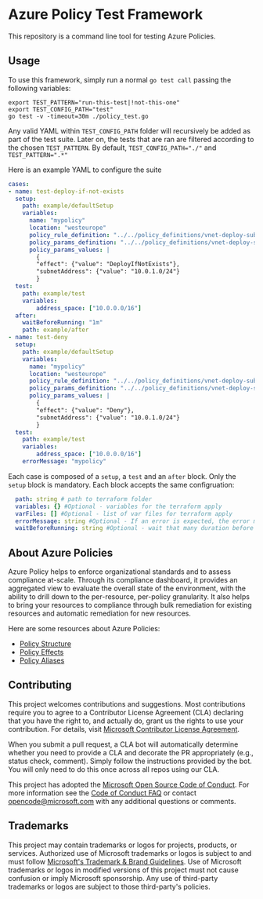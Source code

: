 # Azure Policy Test Framework

This repository is a command line tool for testing Azure Policies.

## Usage

To use this framework, simply run a normal `go test call` passing the following variables:
```
export TEST_PATTERN="run-this-test|!not-this-one"
export TEST_CONFIG_PATH="test"
go test -v -timeout=30m ./policy_test.go
```

Any valid YAML within `TEST_CONFIG_PATH` folder will recursively be added as part of the test suite. Later on, the tests that are ran are filtered according to the chosen `TEST_PATTERN`. By default, `TEST_CONFIG_PATH="./"` and `TEST_PATTERN=".*"`

Here is an example YAML to configure the suite

```yaml
cases:
- name: test-deploy-if-not-exists
  setup:
    path: example/defaultSetup
    variables:
      name: "mypolicy"
      location: "westeurope"
      policy_rule_definition: "../../policy_definitions/vnet-deploy-subnet.rules.json"
      policy_params_definition: "../../policy_definitions/vnet-deploy-subnet.params.json"
      policy_params_values: |
        {
        "effect": {"value": "DeployIfNotExists"},
        "subnetAddress": {"value": "10.0.1.0/24"}
        }
  test:
    path: example/test
    variables:
        address_space: ["10.0.0.0/16"]
  after:
    waitBeforeRunning: "1m"
    path: example/after
- name: test-deny
  setup:
    path: example/defaultSetup
    variables:
      name: "mypolicy"
      location: "westeurope"
      policy_rule_definition: "../../policy_definitions/vnet-deploy-subnet.rules.json"
      policy_params_definition: "../../policy_definitions/vnet-deploy-subnet.params.json"
      policy_params_values: |
        {
        "effect": {"value": "Deny"},
        "subnetAddress": {"value": "10.0.1.0/24"}
        }
  test:
    path: example/test
    variables:
        address_space: ["10.0.0.0/16"]
    errorMessage: "mypolicy"
```

Each case is composed of a `setup`, a `test` and an `after` block. Only the `setup` block is mandatory. Each block accepts the same configruation:
```yaml
  path: string # path to terraform folder
  variables: {} #Optional - variables for the terraform apply
  varFiles: [] #Optional - list of var files for terraform apply
  errorMessage: string #Optional - If an error is expected, the error message to validate the correct behavior
  waitBeforeRunning: string #Optional - wait that many duration before running terraform Apply (for DeployIfNotExists tests)
```

## About Azure Policies

Azure Policy helps to enforce organizational standards and to assess compliance at-scale. Through its compliance dashboard, it provides an aggregated view to evaluate the overall state of the environment, with the ability to drill down to the per-resource, per-policy granularity. It also helps to bring your resources to compliance through bulk remediation for existing resources and automatic remediation for new resources.

Here are some resources about Azure Policies:

- [Policy Structure](https://docs.microsoft.com/en-us/azure/governance/policy/concepts/definition-structure)
- [Policy Effects](https://docs.microsoft.com/en-us/azure/governance/policy/concepts/effects)
- [Policy Aliases](https://docs.microsoft.com/en-us/azure/governance/policy/concepts/definition-structure#aliases)

## Contributing

This project welcomes contributions and suggestions.  Most contributions require you to agree to a
Contributor License Agreement (CLA) declaring that you have the right to, and actually do, grant us
the rights to use your contribution. For details, visit [Microsoft Contributor License Agreement](https://cla.opensource.microsoft.com).

When you submit a pull request, a CLA bot will automatically determine whether you need to provide
a CLA and decorate the PR appropriately (e.g., status check, comment). Simply follow the instructions
provided by the bot. You will only need to do this once across all repos using our CLA.

This project has adopted the [Microsoft Open Source Code of Conduct](https://opensource.microsoft.com/codeofconduct/).
For more information see the [Code of Conduct FAQ](https://opensource.microsoft.com/codeofconduct/faq/) or
contact [opencode@microsoft.com](mailto:opencode@microsoft.com) with any additional questions or comments.

## Trademarks

This project may contain trademarks or logos for projects, products, or services. Authorized use of Microsoft trademarks or logos is subject to and must follow [Microsoft's Trademark & Brand Guidelines](https://www.microsoft.com/en-us/legal/intellectualproperty/trademarks/usage/general).
Use of Microsoft trademarks or logos in modified versions of this project must not cause confusion or imply Microsoft sponsorship.
Any use of third-party trademarks or logos are subject to those third-party's policies.
